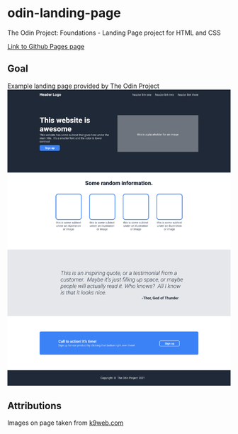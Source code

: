 # odin-landing-page
The Odin Project: Foundations - Landing Page project for HTML and CSS

[Link to Github Pages page](https://kedricdaly.github.io/odin-landing-page/index.html)

## Goal
Example landing page provided by The Odin Project
![Example Landing Page](https://github.com/kedricdaly/odin-landing-page/blob/main/design/landing-page-design.png "Example Landing Page")

## Attributions
Images on page taken from [k9web.com](https://www.k9web.com/breeds/cairn-terrier/)
